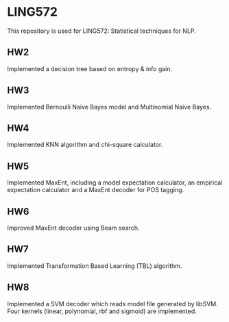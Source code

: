 # LING572

This repository is used for LING572: Statistical techniques for NLP.

## HW2

Implemented a decision tree based on entropy & info gain. 

## HW3

Implemented Bernoulli Naive Bayes model and Multinomial Naive Bayes. 

## HW4

Implemented KNN algorithm and chi-square calculator. 

## HW5

Implemented MaxEnt, including a model expectation calculator, an empirical  expectation calculator and a MaxEnt decoder for POS tagging.

## HW6

Improved MaxEnt decoder using Beam search.  

## HW7

Implemented Transformation Based Learning (TBL) algorithm.

## HW8

Implemented a SVM decoder which reads model file generated by libSVM.  Four kernels (linear, polynomial, rbf and sigmoid) are implemented. 



